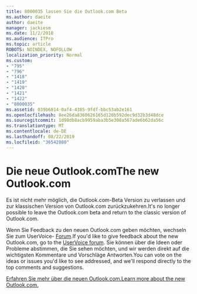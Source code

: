 ```yaml
---
title: 8000035 lassen Sie die Outlook.com Beta
ms.author: daeite
author: daeite
manager: jackiesm
ms.date: 11/2/2018
ms.audience: ITPro
ms.topic: article
ROBOTS: NOINDEX, NOFOLLOW
localization_priority: Normal
ms.custom:
- "795"
- "796"
- "1418"
- "1419"
- "1420"
- "1421"
- "1422"
- "8000035"
ms.assetid: 039b6814-0af4-4385-9fdf-bbc53ab2e161
ms.openlocfilehash: 8ee26da8360626165d120b592dec9d32b3d48dce
ms.sourcegitcommit: 1d98db8acb9959aba3b5e308a567ade6b62da56c
ms.translationtype: MT
ms.contentlocale: de-DE
ms.lasthandoff: 08/22/2019
ms.locfileid: "36542880"
---
```

# <a name="the-new-outlookcom"></a><span data-ttu-id="fcb62-102">Die neue Outlook.com</span><span class="sxs-lookup"><span data-stu-id="fcb62-102">The new Outlook.com</span></span>

<span data-ttu-id="fcb62-103">Es ist nicht mehr möglich, die Outlook.com-Beta Version zu verlassen und zur klassischen Version von Outlook.com zurückzukehren.</span><span class="sxs-lookup"><span data-stu-id="fcb62-103">It's no longer possible to leave the Outlook.com beta and return to the classic version of Outlook.com.</span></span>
  
<span data-ttu-id="fcb62-104">Wenn Sie Feedback zu den neuen Outlook.com geben möchten, wechseln Sie zum UserVoice- [Forum](https://go.microsoft.com/fwlink/p/?linkid=851599).</span><span class="sxs-lookup"><span data-stu-id="fcb62-104">If you'd like to give feedback about the new Outlook.com, go to the [UserVoice forum](https://go.microsoft.com/fwlink/p/?linkid=851599).</span></span> <span data-ttu-id="fcb62-105">Sie können über die Ideen oder Probleme abstimmen, die Sie sehen möchten, und wir werden direkt auf die wichtigsten Kommentare und Vorschläge Antworten.</span><span class="sxs-lookup"><span data-stu-id="fcb62-105">You can vote on the ideas or issues you'd like to see addressed, and we'll respond directly to the top comments and suggestions.</span></span>
  
[<span data-ttu-id="fcb62-106">Erfahren Sie mehr über die neuen Outlook.com.</span><span class="sxs-lookup"><span data-stu-id="fcb62-106">Learn more about the new Outlook.com.</span></span>](https://go.microsoft.com/fwlink/p/?linkid=874356)
  